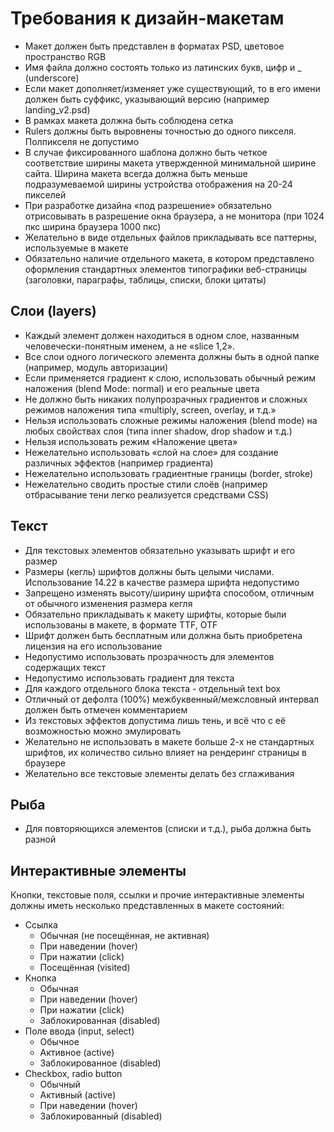 Требования к дизайн-макетам
===========================

* Макет должен быть представлен в форматах PSD, цветовое пространство RGB
* Имя файла должно состоять только из латинских букв, цифр и _ (underscore)
* Если макет дополняет/изменяет уже существующий, то в его имени должен быть суффикс, указывающий версию (например landing_v2.psd)
* В рамках макета должна быть соблюдена сетка
* Rulers должны быть выровнены точностью до одного пикселя. Полпикселя не допустимо
* В случае фиксированного шаблона должно быть четкое соответствие ширины макета утвержденной минимальной ширине сайта. Ширина макета всегда должна быть меньше подразумеваемой ширины устройства отображения на 20-24 пикселей
* При разработке дизайна «под разрешение» обязательно отрисовывать в разрешение окна браузера, а не монитора (при 1024 пкс ширина браузера 1000 пкс)
* Желательно в виде отдельных файлов прикладывать все паттерны, используемые в макете
* Обязательно наличие отдельного макета, в котором представлено оформления стандартных элементов типографики веб-страницы (заголовки, параграфы, таблицы, списки, блоки цитаты)

Слои (layers)
-------------
* Каждый элемент должен находиться в одном слое, названным человечески-понятным именем, а не «slice 1,2».
* Все слои одного логического элемента должны быть в одной папке (например, модуль авторизации)
* Если применяется градиент к слою, использовать обычный режим наложения (blend Mode: normal) и его реальные цвета
* Не должно быть никаких полупрозрачных градиентов и сложных режимов наложения типа «multiply, screen, overlay, и т.д.»
* Нельзя использовать сложные режимы наложения (blend mode) на любых свойствах слоя (типа inner shadow, drop shadow и т.д.)
* Нельзя использовать режим «Наложение цвета»
* Нежелательно использовать «слой на слое» для создание различных эффектов (например градиента)
* Нежелательно использовать градиентные границы (border, stroke)
* Нежелательно сводить простые стили слоёв (например отбрасывание тени легко реализуется средствами CSS)

Текст
-----
* Для текстовых элементов обязательно указывать шрифт и его размер
* Размеры (кегль) шрифтов должны быть целыми числами. Использование 14.22 в качестве размера шрифта недопустимо
* Запрещено изменять высоту/ширину шрифта способом, отличным от обычного изменения размера кегля
* Обязательно прикладывать к макету шрифты, которые были использованы в макете, в формате TTF, OTF
* Шрифт должен быть бесплатным или должна быть приобретена лицензия на его использование 
* Недопустимо использовать прозрачность для элементов содержащих текст
* Недопустимо использовать градиент для текста
* Для каждого отдельного блока текста - отдельный text box
* Отличный от дефолта (100%) межбуквенный/межсловный интервал должен быть отмечен комментарием
* Из текстовых эффектов допустима лишь тень, и всё что с её возможностью можно эмулировать
* Желательно не использовать в макете больше 2-х не стандартных шрифтов, их количество сильно влияет на рендеринг страницы в браузере
* Желательно все текстовые элементы делать без сглаживания


Рыба
----
* Для повторяющихся элементов (списки и т.д.), рыба должна быть разной
 

Интерактивные элементы
----------------------
Кнопки, текстовые поля, ссылки и прочие интерактивные элементы должны иметь несколько представленных в макете состояний:
* Ссылка
  * Обычная (не посещённая, не активная)
  * При наведении (hover)
  * При нажатии (click)
  * Посещённая (visited)
* Кнопка
  * Обычная 
  * При наведении (hover)
  * При нажатии (click)
  * Заблокированная (disabled)
* Поле ввода (input, select)
  * Обычное
  * Активное (active)
  * Заблокированное (disabled)
* Checkbox, radio button
  * Обычный
  * Активный (active)
  * При наведении (hover)
  * Заблокированный (disabled)
